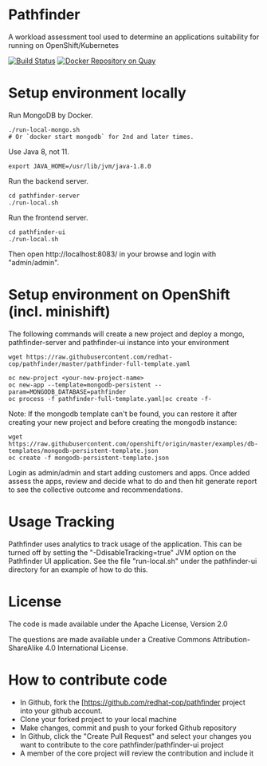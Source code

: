 # Pathfinder

A workload assessment tool used to determine an applications suitability for running on OpenShift/Kubernetes

[![Build Status](https://travis-ci.org/redhat-cop/pathfinder.svg?branch=master)](https://travis-ci.org/redhat-cop/pathfinder) [![Docker Repository on Quay](https://quay.io/repository/pathfinder/pathfinder-server/status "Docker Repository on Quay")](https://quay.io/repository/pathfinder/pathfinder-server)

# Setup environment locally

Run MongoDB by Docker.

    ./run-local-mongo.sh
    # Or `docker start mongodb` for 2nd and later times.

Use Java 8, not 11.

    export JAVA_HOME=/usr/lib/jvm/java-1.8.0

Run the backend server.

    cd pathfinder-server
    ./run-local.sh

Run the frontend server.

    cd pathfinder-ui
    ./run-local.sh

Then open http://localhost:8083/ in your browse and login with "admin/admin".

# Setup environment on OpenShift (incl. minishift)

The following commands will create a new project and deploy a mongo, pathfinder-server and pathfinder-ui instance into your environment
```
wget https://raw.githubusercontent.com/redhat-cop/pathfinder/master/pathfinder-full-template.yaml

oc new-project <your-new-project-name>
oc new-app --template=mongodb-persistent --param=MONGODB_DATABASE=pathfinder
oc process -f pathfinder-full-template.yaml|oc create -f-
```

Note: If the mongodb template can't be found, you can restore it after creating your new project and before creating the mongodb instance:
```
wget https://raw.githubusercontent.com/openshift/origin/master/examples/db-templates/mongodb-persistent-template.json
oc create -f mongodb-persistent-template.json
```

Login as admin/admin and start adding customers and apps. Once added assess the apps, review and decide what to do and then hit generate report to see the collective outcome and recommendations.

# Usage Tracking
Pathfinder uses analytics to track usage of the application. This can be turned off by setting the "-DdisableTracking=true" JVM option on the Pathfinder UI application.
See the file "run-local.sh" under the pathfinder-ui directory for an example of how to do this.

# License
The code is made available under the Apache License, Version 2.0

The questions are made available under a Creative Commons Attribution-ShareAlike 4.0 International License.

# How to contribute code

* In Github, fork the [https://github.com/redhat-cop/pathfinder project into your github account.
* Clone your forked project to your local machine
* Make changes, commit and push to your forked Github repository
* In Github, click the "Create Pull Request" and select your changes you want to contribute to the core pathfinder/pathfinder-ui project
* A member of the core project will review the contribution and include it



